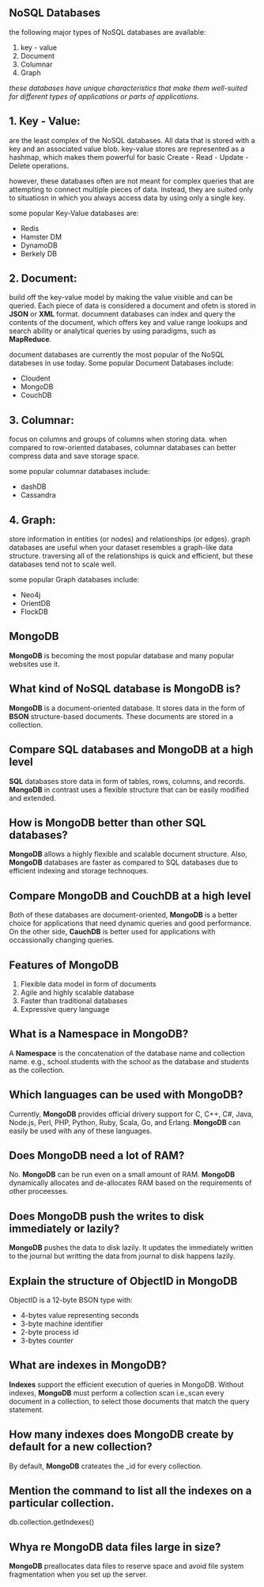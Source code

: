 ## NoSQL Databases
the following major types of NoSQL databases are available:
1. key - value
2. Document
3. Columnar
4. Graph

_these databases have unique characteristics that make them well-suited for different types of applications or parts of applications._

## 1. Key - Value:
are the least complex of the NoSQL databases. All data that is stored with a key and an associated value blob. key-value stores are represented as a hashmap, which makes them powerful for basic Create - Read - Update - Delete operations.

however, these databases often are not meant for complex queries that are attempting to connect multiple pieces of data. Instead, they are suited only to situatiosn in which you always access data by using only a single key.

some popular Key-Value databases are:
* Redis
* Hamster DM
* DynamoDB
* Berkely DB

## 2. Document:
build off the key-value model by making the value visible and can be queried. Each piece of data is considered a document and ofetn is stored in __JSON__ or __XML__ format. documnent databases can index and query the contents of the document, which offers key and value range lookups and search ability or analytical queries by using paradigms, such as __MapReduce__.

document databases are currently the most popular of the NoSQL databeses in use today. Some popular Document Databases include:
* Cloudent
* MongoDB
* CouchDB

## 3. Columnar:
focus on columns and groups of columns when storing data. when compared to row-oriented databases, columnar databases can better compress data and save storage space.
   
some popular columnar databases include:
* dashDB
* Cassandra

## 4. Graph:
store information in entities (or nodes) and relationships (or edges). graph databases are useful when your dataset resembles a graph-like data structure. traversing all of the relationships is quick and efficient, but these databases tend not to scale well.

some popular Graph databases include:
* Neo4j
* OrientDB
* FlockDB


## MongoDB
__MongoDB__ is becoming the most popular database and many popular websites use it.

## What kind of NoSQL database is MongoDB is?
__MongoDB__ is a document-oriented database. It stores data in the form of __BSON__ structure-based documents. These documents are stored in a collection.

## Compare SQL databases and MongoDB at a high level
__SQL__ databases store data in form of tables, rows, columns, and records. __MongoDB__ in contrast uses a flexible structure that can be easily modified and extended.

## How is MongoDB better than other SQL databases?
__MongoDB__ allows a highly flexible and scalable document structure. Also, __MongoDB__ databases are  faster as compared to SQL databases due to efficient indexing and storage technoques.

## Compare MongoDB and CouchDB at a high level
Both of these databases are document-oriented, __MongoDB__ is a better choice for applications that need dynamic queries and good performance. On the other side, __CauchDB__ is better used for applications with occassionally changing queries.

## Features of MongoDB
1. Flexible data model in form of documents
2. Agile and highly scalable database
3. Faster than traditional databases
4. Expressive query language

## What is a Namespace in MongoDB?
A __Namespace__ is the concatenation of the database name and collection name. e.g., school.students with the school as the database and students as the collection.

## Which languages can be used with MongoDB?
Currently, __MongoDB__ provides official drivery support for C, C++, C#, Java, Node.js, Perl, PHP, Python, Ruby, Scala, Go, and Erlang. __MongoDB__ can easily be used with any of these languages.

## Does MongoDB need a lot of RAM?
No. __MongoDB__ can be run even on a small amount of RAM. __MongoDB__ dynamically allocates and de-allocates RAM based on the requirements of other proceesses.

## Does MongoDB push the writes to disk immediately or lazily?
__MongoDB__ pushes the data to disk lazily. It updates the immediately written to the journal but writting the data from journal to disk happens lazily.

## Explain the structure of ObjectID in MongoDB
ObjectID is a 12-byte BSON type with:
* 4-bytes value representing seconds
* 3-byte machine identifier
* 2-byte process id
* 3-bytes counter

## What are indexes in MongoDB?
__Indexes__ support the efficient execution of queries in MongoDB. Without indexes, __MongoDB__ must perform a collection scan i.e.,scan every document in a collection, to select those documents that match the query statement.

## How many indexes does MongoDB create by default for a new collection?
By default, __MongoDB__ crateates the _id for every collection.

## Mention the command to list all the indexes on a particular collection.
db.collection.getIndexes()

## Whya re MongoDB data files large in size?
__MongoDB__ preallocates data files to reserve space and avoid file system fragmentation when you set up the server.